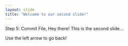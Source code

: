 ```yaml
---
layout: slide
title: "Welcome to our second slide!"
---
```

Step 5: Commit File, Hey there! This is the second slide...


Use the left arrow to go back!

